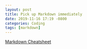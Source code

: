 ```yaml
---
layout: post
title: Pick up Markdown immediately
date: 2019-11-16 17:19 -0800
categories: Coding
tags: [markdown]
---
```


[Markdown Cheatsheet](https://github.com/adam-p/markdown-here/wiki/Markdown-Cheatsheet)
